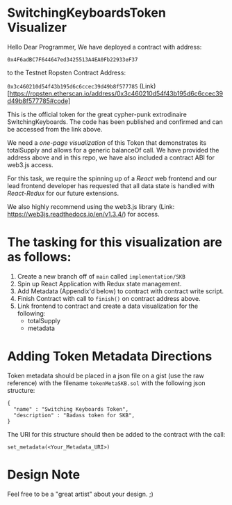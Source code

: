 # SwitchingKeyboardsToken Visualizer

Hello Dear Programmer, We have deployed a contract with address:

`0x4F6adBC7F644647ed3425513A4EA0Fb22933eF37`

to the Testnet Ropsten Contract Address:

`0x3c460210d54f43b195d6c6ccec39d49b8f577785`
(Link)[https://ropsten.etherscan.io/address/0x3c460210d54f43b195d6c6ccec39d49b8f577785#code]

This is the official token for the great cypher-punk extrodinaire SwitchingKeyboards.
The code has been published and confirmed and can be accessed from the link above.

We need a *one-page visualization* of this Token that demonstrates its totalSupply
and allows for a generic balanceOf call.  We have provided the address above
and in this repo, we have also included a contract ABI for web3.js access.

For this task, we require the spinning up of a *React* web frontend and our
lead frontend developer has requested that all data state is handled with *React-Redux*
for our future extensions.  

We also highly recommend using the web3.js library (Link: https://web3js.readthedocs.io/en/v1.3.4/)
for access.

# The tasking for this visualization are as follows:
1. Create a new branch off of `main` called `implementation/SKB`
2. Spin up React Application with Redux state management.
3. Add Metadata (Appendix'd below) to contract with contract write script.
4. Finish Contract with call to `finish()` on contract address above.
5. Link frontend to contract and create a data visualization for the following:
    * totalSupply
    * metadata


# Adding Token Metadata Directions

Token metadata should be placed in a json file on a gist (use the raw reference)
with the filename `tokenMetaSKB.sol` with the following json structure:

```
{
  "name" : "Switching Keyboards Token",
  "description" : "Badass token for SKB",
}
```

 The URI for this structure should then be added to the contract with the call:

 `set_metadata(<Your_Metadata_URI>)`


# Design Note

Feel free to be a "great artist" about your design. ;)
